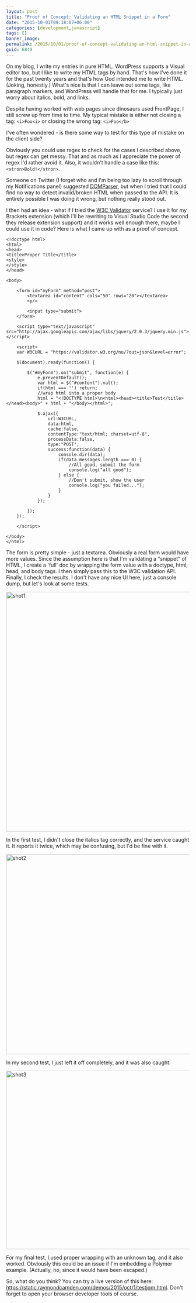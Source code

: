 ```yaml
---
layout: post
title: "Proof of Concept: Validating an HTML Snippet in a Form"
date: "2015-10-01T09:18:07+06:00"
categories: [development,javascript]
tags: []
banner_image: 
permalink: /2015/10/01/proof-of-concept-validating-an-html-snippet-in-a-form
guid: 6849
---
```


On my blog, I write my entries in pure HTML. WordPress supports a Visual editor too, but I like to write my HTML tags by hand. That's how I've done it for the past twenty years and that's how God intended me to write HTML. (Joking, honestly.) What's nice is that I can leave out some tags, like paragraph markers, and WordPress will handle that for me. I typically just worry about italics, bold, and links.

Despite having worked with web pages since dinosaurs used FrontPage, I still screw up from time to time. My typical mistake is either not closing a tag: <code>&lt;i&gt;Foo&lt;i&gt;</code> or closing the wrong tag: <code>&lt;i&gt;Foo&lt;/b&gt;</code> 

I've often wondered - is there some way to test for this type of mistake on the client side?

<!--more-->

Obviously you could use regex to check for the cases I described above, but regex can get messy. That and as much as I appreciate the power of regex I'd rather avoid it. Also, it wouldn't handle a case like this: <code>&lt;stron&gt;Bold!&lt;/stron&gt;</code>. 

Someone on Twitter (I forget who and I'm being too lazy to scroll through my Notifications panel) suggested <a href="https://developer.mozilla.org/en-US/docs/Web/API/DOMParser">DOMParser</a>, but when I tried that I could find no way to detect invalid/broken HTML when passed to the API. It is entirely possible I was doing it wrong, but nothing really stood out.

I then had an idea - what if I tried the <a href="https://validator.w3.org/">W3C Validator</a> service? I use it for my Brackets extension (which I'll be rewriting to Visual Studio Code the second they release extension support) and it works well enough there, maybe I could use it in code? Here is what I came up with as a proof of concept.

<pre><code class="language-javascript">&lt;!doctype html&gt;
&lt;html&gt;
&lt;head&gt;
&lt;title&gt;Proper Title&lt;/title&gt;
&lt;style&gt;
&lt;/style&gt;
&lt;/head&gt;
    
&lt;body&gt;
	
	&lt;form id=&quot;myForm&quot; method=&quot;post&quot;&gt;
		&lt;textarea id=&quot;content&quot; cols=&quot;50&quot; rows=&quot;20&quot;&gt;&lt;/textarea&gt;
		&lt;p/&gt;

        &lt;input type=&quot;submit&quot;&gt;
	&lt;/form&gt;

	&lt;script type=&quot;text/javascript&quot; src=&quot;http://ajax.googleapis.com/ajax/libs/jquery/2.0.3/jquery.min.js&quot;&gt;&lt;/script&gt;
	
	&lt;script&gt;
	var W3CURL = &quot;https://validator.w3.org/nu/?out=json&amp;level=error&quot;;

	$(document).ready(function() {
		
		$(&quot;#myForm&quot;).on(&quot;submit&quot;, function(e) {
			e.preventDefault();
			var html = $(&quot;#content&quot;).val();
			if(html === '') return;
			//wrap html into a proper body
			html = &quot;&lt;!DOCTYPE html&gt;\n&lt;html&gt;&lt;head&gt;&lt;title&gt;Test&lt;/title&gt;&lt;/head&gt;&lt;body&gt;&quot; + html + &quot;&lt;/body&gt;&lt;/html&gt;&quot;;
      
			$.ajax({
				url:W3CURL,
				data:html,
				cache:false,
				contentType:"text/html; charset=utf-8",
				processData:false,
				type:"POST",
				success:function(data) {
					console.dir(data);
					if(data.messages.length === 0) {
						//All good, submit the form
						console.log("all good");	
					} else {
						//Don't submit, show the user
						console.log("you failed...");	
					}
				}
			});
			
		});
	});
		
	&lt;/script&gt;

&lt;/body&gt;
&lt;/html&gt;</code></pre>

The form is pretty simple - just a textarea. Obviously a real form would have more values. Since the assumption here is that I'm validating a "snippet" of HTML, I create a 'full' doc by wrapping the form value with a doctype, html, head, and body tags. I then simply pass this to the W3C validation API. Finally, I check the results. I don't have any nice UI here, just a console dump, but let's look at some tests.

<img src="https://static.raymondcamden.com/images/wp-content/uploads/2015/10/shot1.png" alt="shot1" width="566" height="655" class="aligncenter size-full wp-image-6850 imgborder" />

In the first test, I didn't close the italics tag correctly, and the service caught it. It reports it twice, which may be confusing, but I'd be fine with it.

<img src="https://static.raymondcamden.com/images/wp-content/uploads/2015/10/shot2.png" alt="shot2" width="559" height="547" class="aligncenter size-full wp-image-6851 imgborder" />

In my second test, I just left it off completely, and it was also caught.

<img src="https://static.raymondcamden.com/images/wp-content/uploads/2015/10/shot3.png" alt="shot3" width="608" height="488" class="aligncenter size-full wp-image-6852 imgborder" />

For my final test, I used proper wrapping with an unknown tag, and it also worked. Obviously this could be an issue if I'm embedding a Polymer example. (Actually, no, since it would have been escaped.)

So, what do you think? You can try a live version of this here: <a href="https://static.raymondcamden.com/demos/2015/oct/1/testjqm.html">https://static.raymondcamden.com/demos/2015/oct/1/testjqm.html</a>. Don't forget to open your browser developer tools of course.